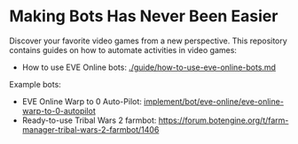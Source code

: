 # Making Bots Has Never Been Easier

Discover your favorite video games from a new perspective.
This repository contains guides on how to automate activities in video games:

+ How to use EVE Online bots: [./guide/how-to-use-eve-online-bots.md](./guide/how-to-use-eve-online-bots.md)

Example bots:

+ EVE Online Warp to 0 Auto-Pilot: [implement/bot/eve-online/eve-online-warp-to-0-autopilot](implement/bot/eve-online/eve-online-warp-to-0-autopilot)
+ Ready-to-use Tribal Wars 2 farmbot: https://forum.botengine.org/t/farm-manager-tribal-wars-2-farmbot/1406
